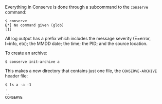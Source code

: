 Everything in Conserve is done through a subcommand to the `conserve` command:

    $ conserve
    E*] No command given (glob)
    [1]

All log output has a prefix which includes the message severity (E=error,
I=info, etc); the MMDD date; the time; the PID; and the source location.

To create an archive:

    $ conserve init-archive a

This makes a new directory that contains just one file, the `CONSERVE-ARCHIVE`
header file:

    $ ls a -a -1
    .
    ..
    CONSERVE

